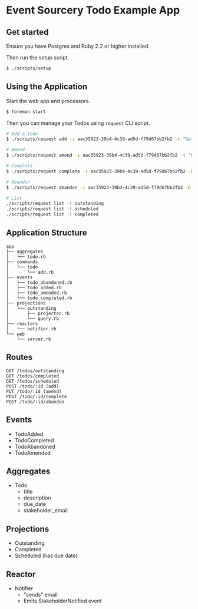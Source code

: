 # Event Sourcery Todo Example App

## Get started

Ensure you have Postgres and Ruby 2.2 or higher installed.

Then run the setup script.

```sh
$ ./scripts/setup
```

## Using the Application

Start the web app and processors.

```sh
$ foreman start
```

Then you can manage your Todos using `request` CLI script.

```sh
# Add a todo
$ ./scripts/request add -i aac35923-39b4-4c39-ad5d-f79d67bb2fb2 -t "Get to the chopper" -d "It's in the trees" -s dillon@cia.gov -D 2017-01-01

# Amend
$ ./scripts/request amend -i aac35923-39b4-4c39-ad5d-f79d67bb2fb2 -t "Get to the chopper, NOW!"

# Complete
$ ./scripts/request complete -i aac35923-39b4-4c39-ad5d-f79d67bb2fb2 -D 2017-01-01

# Abandon
$ ./scripts/request abandon -i aac35923-39b4-4c39-ad5d-f79d67bb2fb2 -D 2017-01-01

# List
./scripts/request list -l outstanding
./scripts/request list -l scheduled
./scripts/request list -l completed
```

## Application Structure

```
app
├── aggregates
│   └── todo.rb
├── commands
│   └── todo
│       └── add.rb
├── events
│   ├── todo_abandoned.rb
│   ├── todo_added.rb
│   ├── todo_amended.rb
│   └── todo_completed.rb
├── projections
│   └── outstanding
│       ├── projector.rb
│       └── query.rb
├── reactors
│   └── notifier.rb
└── web
    └── server.rb
```

## Routes

```
GET /todos/outstanding
GET /todos/completed
GET /todos/scheduled
POST /todo/:id (add)
PUT /todo/:id (amend)
POST /todo/:id/complete
POST /todo/:id/abandon
```

## Events

- TodoAdded
- TodoCompleted
- TodoAbandoned
- TodoAmended

## Aggregates

- Todo
  - title
  - description
  - due_date
  - stakeholder_email

## Projections

- Outstanding
- Completed
- Scheduled (has due date)

## Reactor

- Notifier
  - "sends" email
  - Emits StakeholderNotified event
